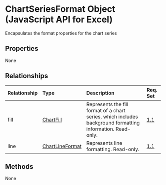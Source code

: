 # ChartSeriesFormat Object (JavaScript API for Excel)

Encapsulates the format properties for the chart series

## Properties

None

## Relationships
| Relationship | Type	|Description| Req. Set|
|:---------------|:--------|:----------|:----|
|fill|[ChartFill](chartfill.md)|Represents the fill format of a chart series, which includes background formatting information. Read-only.|[1.1](../requirement-sets/excel-api-requirement-sets.md)|
|line|[ChartLineFormat](chartlineformat.md)|Represents line formatting. Read-only.|[1.1](../requirement-sets/excel-api-requirement-sets.md)|

## Methods
None

